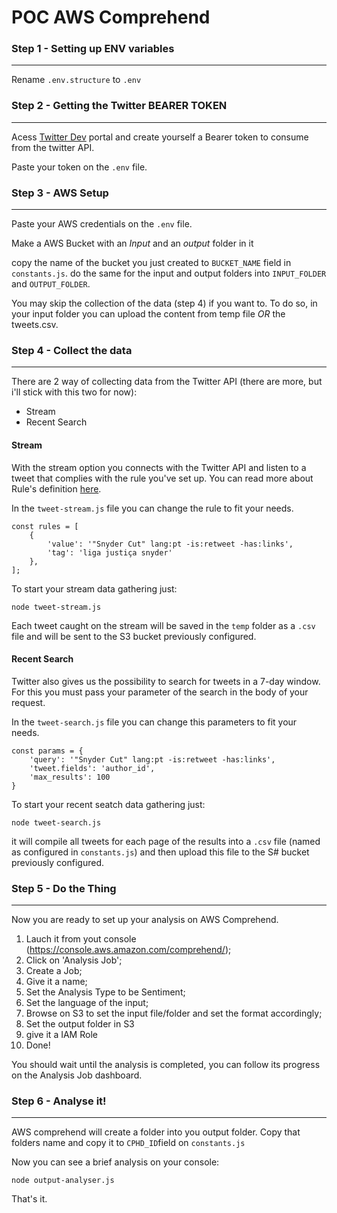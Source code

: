 # POC AWS Comprehend

### Step 1 - Setting up ENV variables
--------------------
Rename `.env.structure` to `.env`


### Step 2 - Getting the Twitter BEARER TOKEN
--------------------
Acess [Twitter Dev](https://developer.twitter.com/) portal and create yourself a Bearer token to consume from the twitter API.

Paste your token on the `.env` file.


### Step 3 - AWS Setup
--------------------

Paste your AWS credentials on the `.env` file.

Make a AWS Bucket with an *Input* and an *output* folder in it

copy the name of the bucket you just created to `BUCKET_NAME` field in `constants.js`.
do the same for the input and output folders into `INPUT_FOLDER` and `OUTPUT_FOLDER`.

You may skip the collection of the data (step 4) if you want to.
To do so, in your input folder you can upload the content from temp file *OR* the tweets.csv.


### Step 4 - Collect the data
--------------------
There are 2 way of collecting data from the Twitter API (there are more, but i'll stick with this two for now):

- Stream
- Recent Search

#### Stream
With the stream option you connects with the Twitter API and listen to a tweet that complies with the rule you've set up.
You can read more about Rule's definition [here](https://developer.twitter.com/en/docs/twitter-api/tweets/filtered-stream/integrate/build-a-rule).

In the `tweet-stream.js` file you can change the rule to fit your needs.

```
const rules = [
    {
        'value': '"Snyder Cut" lang:pt -is:retweet -has:links',
        'tag': 'liga justiça snyder'
    },
];
```

To start your stream data gathering just:
```
node tweet-stream.js
```

Each tweet caught on the stream will be saved in the `temp` folder as a `.csv` file and will be sent to the S3 bucket previously configured.

#### Recent Search
Twitter also gives us the possibility to search for tweets in a 7-day window.
For this you must pass your parameter of the search in the body of your request.

In the `tweet-search.js` file you can change this parameters to fit your needs.

```
const params = {
    'query': '"Snyder Cut" lang:pt -is:retweet -has:links',
    'tweet.fields': 'author_id',
    'max_results': 100
}
```

To start your recent seatch data gathering just:
```
node tweet-search.js
```

it will compile all tweets for each page of the results into a `.csv` file (named as configured in `constants.js`) and then upload this file to the S# bucket previously configured.


### Step 5 - Do the Thing
--------------------
Now you are ready to set up your analysis on AWS Comprehend.

1. Lauch it from yout console (https://console.aws.amazon.com/comprehend/);
2. Click on 'Analysis Job';
3. Create a Job;
4. Give it a name;
5. Set the Analysis Type to be Sentiment;
6. Set the language of the input;
7. Browse on S3 to set the input file/folder and set the format accordingly;
8. Set the output folder in S3
9. give it a IAM Role
10. Done!

You should wait until the analysis is completed, you can follow its progress on the Analysis Job dashboard.


### Step 6 - Analyse it!
--------------------
AWS comprehend will create a folder into you output folder.
Copy that folders name and copy it to `CPHD_ID`field on `constants.js`

Now you can see a brief analysis on your console:

```
node output-analyser.js
```

That's it.


